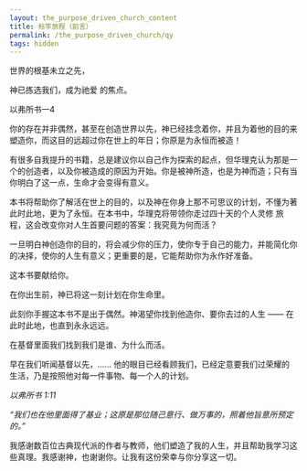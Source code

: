 ```yaml
---
layout: the_purpose_driven_church_content
title: 标竿旅程（前言）
permalink: /the_purpose_driven_church/qy
tags: hidden
---
```


<div class="center fs-18">
  <p>世界的根基未立之先，</P>
  <p>神已拣选我们，成为祂爱	的焦点。</P>
  <p class="sp-verse">以弗所书一4</p>
</div>

你的存在并非偶然，甚至在创造世界以先，神已经挂念着你，并且为着他的目的来塑造你，而这目的远超过你在世上的年日；你原是为永恒而被造！

有很多自我提升的书籍，总是建议你以自己作为探索的起点，但华理克认为那是一个的创造者，以及你被造成的原因为开始。你是被神所造，也是为神而造；只有当你明白了这一点，生命才会变得有意义。

本书将帮助你了解活在世上的目的，以及神在你身上那不可思议的计划，不懂为著此时此地，更为了永恒。在本书中，华理克将带领你走过四十天的个人灵修	旅程，这会改变你对人生首要问题的答案：我究竟为何而活？

一旦明白神创造你的目的，将会减少你的压力，使你专于自己的能力，并能简化你的决择，使你的人生有意义；更重要的是，它能帮助你为永作好准备。

这本书要献给你。

在你出生前，神已将这一刻计划在你生命里。 

此刻你手握这本书不是出于偶然。神渴望你找到他造你、要你去过的人生 —— 在此时此地，也直到永永远远。

在基督里面我们找到我们是谁、为什么而活。 

早在我们听闻基督以先，...... 他的眼目已经看顾我们，已经定意要我们过荣耀的生活，乃是按照他对每一件事物、每一个人的计划。

*以弗所书 1:11*

*“我们也在他里面得了基业；这原是那位随己意行、做万事的，照着他旨意所预定的。”*

我感谢数百位古典现代派的作者与教师，他们塑造了我的人生，并且帮助我学习这些真理。我感谢神，也谢谢你。让我有这份荣幸与你分享这一切。

